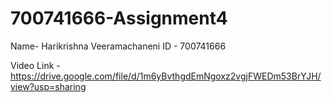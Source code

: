 # 700741666-Assignment4

Name- Harikrishna Veeramachaneni ID - 700741666

Video Link - https://drive.google.com/file/d/1m6yBvthgdEmNgoxz2vgjFWEDm53BrYJH/view?usp=sharing
